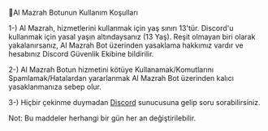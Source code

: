 🧡Al Mazrah Botunun Kullanım Koşulları

1-) Al Mazrah, hizmetlerini kullanmak için yaş sınırı 13'tür. Discord'u kullanmak için yasal yaşın altındaysanız (13 Yaş). Reşit olmayan biri olarak yakalanırsanız, Al Mazrah Bot üzerinden yasaklama hakkımız vardır ve hesabınız Discord Güvenlik Ekibine bildirilir.

2-) Al Mazrah Botun hizmetini kötüye Kullanamak/Komutlarını Spamlamak/Hatalardan yararlanmak Al Mazrah Bot üzerinden kalıcı yasaklanmanıza sebep olur.

3-) Hiçbir çekinme duymadan [Discord](https://discord.gg/TE42ArfHXW) sunucusuna gelip soru sorabilirsiniz.

Not: Bu maddeler herhangi bir gün her an değiştirilebilir.
